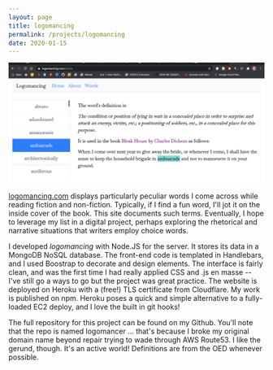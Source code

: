 ```yaml
---
layout: page
title: logomancing
permalink: /projects/logomancing
date: 2020-01-15
---
```


<img src="/images/logomancing.png" alt="website screenshot" display:block>

[logomancing.com](logomancing.com) displays particularly peculiar words I come across while reading fiction and non-fiction. Typically, if I find a fun word, I'll jot it on the inside cover of the book. This site documents such terms. Eventually, I hope to leverage my list in a digital project, perhaps exploring the rhetorical and narrative situations that writers employ choice words. 

I developed *logomancing* with Node.JS for the server. It stores its data in a MongoDB NoSQL database. The front-end code is templated in Handlebars, and I used Boostrap to decorate and design elements. The interface is fairly clean, and was the first time I had really applied CSS and .js en masse -- I've still go a ways to go but the project was great practice. The website is deployed on Heroku with a (free!) TLS certificate from Cloudflare. My work is published on npm. Heroku poses a quick and simple alternative to a fully-loaded EC2 deploy, and I love the built in git hooks!

The full repository for this project can be found on my Github. You'll note that the repo is named logomancer ... that's because I broke my original domain name beyond repair trying to wade through AWS Route53. I like the gerund, though. It's an active world! Definitions are from the OED whenever possible. 